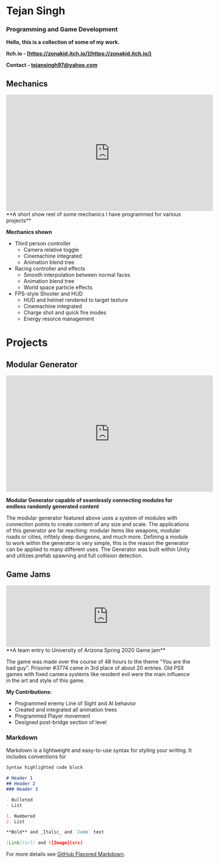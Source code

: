 # Tejan Singh
### Programming and Game Development

**Hello, this is a collection of some of my work.**

**Itch.io - [https://zonakid.itch.io/](https://zonakid.itch.io/)**

**Contact - [tejansingh97@yahoo.com](mailto:tejansingh97@yahoo.com)**

## Mechanics
<iframe width="560" height="315" src="https://www.youtube.com/embed/n0toS-7yYKs" frameborder="0" allow="accelerometer; autoplay; encrypted-media; gyroscope; picture-in-picture" allowfullscreen></iframe>
**A short show reel of some mechanics I have programmed for various projects**

**Mechanics shown**
- Third person controller
    - Camera relative toggle
    - Cinemachine integrated
    - Animation blend tree
- Racing controller and effects
    - Smooth interpolation between normal faces
    - Animation blend tree 
    - World space particle effects
- FPS-style Shooter and HUD
    - HUD and helmet rendered to target texture
    - Cinemachine integrated
    - Charge shot and quick fire modes
    - Energy resorce management

# Projects

## Modular Generator
<iframe width="560" height="315" src="https://www.youtube.com/embed/LyJ_oABFX9k" frameborder="0" allow="accelerometer; autoplay; encrypted-media; gyroscope; picture-in-picture" allowfullscreen></iframe>

**Modular Generator capable of seamlessly connecting modules for endless randomly generated content**

The modular generator featured above uses a system of modules with connection points to create content of any size and scale.
The applications of this generator are far reaching: modular items like weapons, modular roads or cities, infitely deep dungeons,
and much more. Defining a module to work within the generator is very simple, this is the reason the generator can be applied to many 
different uses. The Generator was built within Unity and utilizes prefab spawning and full collision detection.


## Game Jams
<iframe frameborder="0" src="https://itch.io/embed/616104?dark=true" width="552" height="167"><a href="https://lukewasthefish.itch.io/prisoner-3774">Prisoner #3774 by lukewasthefish, ZonaKid, alexcarney</a></iframe>
**A team entry to University of Arizona Spring 2020 Game jam**

The game was made over the course of 48 hours to the theme "You are the bad guy". Prisoner #3774 came in 3rd place of about 20 entries.
Old PSX games with fixed camera systems like resident evil were the main influence in the art and style of this game.

**My Contributions:**
- Programmed enemy Line of Sight and AI behavior
- Created and integrated all animation trees
- Programmed Player movement
- Designed post-bridge section of level


### Markdown

Markdown is a lightweight and easy-to-use syntax for styling your writing. It includes conventions for

```markdown
Syntax highlighted code block

# Header 1
## Header 2
### Header 3

- Bulleted
- List

1. Numbered
2. List

**Bold** and _Italic_ and `Code` text

[Link](url) and ![Image](src)
```

For more details see [GitHub Flavored Markdown](https://guides.github.com/features/mastering-markdown/).
